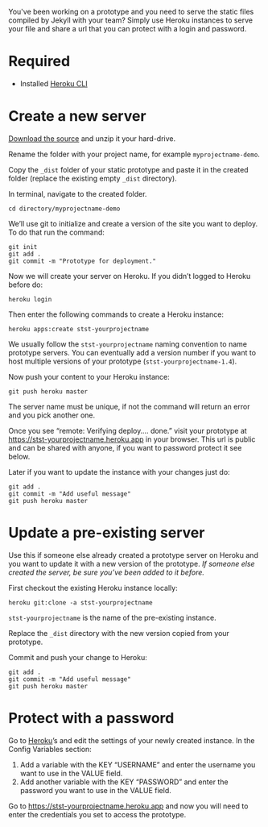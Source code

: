 You've been working on a prototype and you need to serve the static files compiled by Jekyll with your team?
Simply use Heroku instances to serve your file and share a url that you can protect with a login and password.

# Required
* Installed [Heroku CLI](https://devcenter.heroku.com/articles/heroku-cli)

# Create a new server

[Download the source](https://github.com/centraldesign/heroku-static-prototype/archive/master.zip) and unzip it your hard-drive.

Rename the folder with your project name, for example ```myprojectname-demo```.

Copy the ```_dist``` folder of your static prototype and paste it in the created folder (replace the existing empty ```_dist``` directory).

In terminal, navigate to the created folder.

```
cd directory/myprojectname-demo
```

We’ll use git to initialize and create a version of the site you want to deploy. To do that run the command:

```
git init
git add .
git commit -m "Prototype for deployment."
```

Now we will create your server on Heroku. If you didn’t logged to Heroku before do:

```
heroku login
```

Then enter the following commands to create a Heroku instance:

```
heroku apps:create stst-yourprojectname
```

We usually follow the ```stst-yourprojectname``` naming convention to name prototype servers. You can eventually add a version number if you want to host multiple versions of your prototype (```stst-yourprojectname-1.4```).

Now push your content to your Heroku instance:

```
git push heroku master
```

The server name must be unique, if not the command will return an error and you pick another one.

Once you see “remote: Verifying deploy…. done.” visit your prototype at https://stst-yourprojectname.heroku.app in your browser. This url is public and can be shared with anyone, if you want to password protect it see below.

Later if you want to update the instance with your changes just do:

```
git add .
git commit -m "Add useful message"
git push heroku master
```

# Update a pre-existing server
Use this if someone else already created a prototype server on Heroku and you want to update it with a new version of the prototype.
_If someone else created the server, be sure you’ve been added to it before._

First checkout the existing Heroku instance locally:

```
heroku git:clone -a stst-yourprojectname
```

```stst-yourprojectname``` is the name of the pre-existing instance.

Replace the ```_dist``` directory with the new version copied from your prototype.

Commit and push your change to Heroku:

```
git add .
git commit -m "Add useful message"
git push heroku master
```

# Protect with a password

Go to [Heroku](https://www.heroku.com)’s and edit the settings of your newly created instance.
In the Config Variables section:
1. Add a variable with the KEY “USERNAME” and enter the username you want to use in the VALUE field.
2. Add another variable with the KEY “PASSWORD” and enter the password you want to use in the VALUE field.

Go to https://stst-yourprojectname.heroku.app and now you will need to enter the credentials you set to access the prototype.
